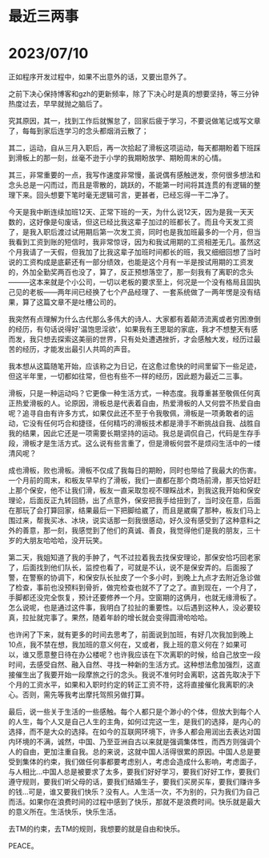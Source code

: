 # 最近三两事


# 2023/07/10

正如程序开发过程中，如果不出意外的话，又要出意外了。

之前下决心保持博客和gzh的更新频率，除了下决心时是真的想要坚持，等三分钟热度过去，早早就抛之脑后了。

究其原因，其一，找到工作后就懈怠了，回家后疲于学习，不要说做笔记或写文章了，每每到家后连学习的念头都烟消云散了；

其二，运动，自从三月入职后，再一次拾起了滑板这项运动，每天都期盼着下班踩到滑板上的那一刻，丝毫不逊于小学的我期盼放学、期盼周末的心情。

其三，非常重要的一点，我写作速度非常慢，虽说偶有感触迸发，奈何很多想法和念头总是一闪而过，而且是零散的，跳跃的，不能第一时间将其连贯的有逻辑的整理下来。回头想要下笔时毫无逻辑可言，更甚者，已经忘得一干二净了。

今天是我中断连续加班12天、正常下班的一天，为什么说12天，因为是我一天天数的，这好像是句废话，但这已经比我这辈子加过的班都长了。而且今天发工资了，是我入职后渡过试用期后第一次发工资，同时也是我加班最多的一个月，但当我看到工资到账的短信时，我非常惊讶，因为和我试用期的工资相差无几。虽然这个月我请了一天假，但我加了比我这辈子加班时间都长的班，我又细细回想了当时说的工资构成是底薪还有一部分绩效，也能是这个月有一半是按试用期的工资发的，外加全勤奖两百也没了，算了，反正预想落空了，那一刻我有了离职的念头———这本来就是个小公司，一切以老板的要求至上，何况是一个没有格局且固执己见的老板——两年间已经换了七个产品经理了、一套系统做了一两年愣是没有结果，算了这篇文章不是吐槽公司的。

我突然有点理解为什么古代那么多伟大的诗人、大家都有着颠沛流离或者穷困潦倒的经历，有句话说得好'温饱思淫欲'，如果我有王思聪的家底，我才不想整天有感而发，我只想去探索这美丽的世界，只有处处遭遇挫折，才会感触大发，经历过最苦的经历，才能发出最引人共鸣的声音。

我本想从这篇随笔开始，应该称之为日记，在这愈过愈快的时间里留下一些足迹，但这半年里，一切都如往常，但也有些不一样的经历，因此题为最近二三事。

滑板，只是一种运动吗？它更像一种生活方式，一种态度。我尊重甚至敬佩任何真正热爱滑板的人。论原因，滑板总是代表着自由，热爱滑板的人又何尝不热爱自由呢？追寻自由有许多方式，如果仅此还不至于令我敬佩，滑板是一项勇敢者的运动，它没有任何巧合和捷径，任何精巧的滑板技术都是滑手不断挑战自我、战胜自我的结果，因此它还是一项需要长期坚持的运动。我总是调侃自己，代码是生存手段，滑板才是生活方式。这么说有些言重了，但是滑板何尝不是烦闷生活中的一缕清风呢？

成也滑板，败也滑板。滑板不仅成了我每日的期盼，同时也带给了我最大的伤害。一个月前的周末，和板友早早约了滑板，我们一直都在那个商场前滑，那天恰好赶上那个保安，他不让我们滑，板友一直采取忽视不理睬战术，到我这我开始和保安理论，后面反正九转回肠，出了点意外，保安把我手给扭到了，当时没在意，后面在那玩了会打算回家，结果最后一下把脚给崴了，而且是崴瘸了那种，板友们马上围过来，帮我买冰、冰块，说实话那一刻我很感动，好久没有感受到了这种意料之外的善意，那一刻，我感觉到了他们的真诚、善良，我觉得他们是我的朋友，三十岁的大朋友哈哈哈，没开玩笑。

第二天，我姐知道了我的手肿了，气不过拉着我去找保安理论，那保安恰巧回老家了，后面找到他们队长，监控也看了，可就是不认，说不是保安弄的。后面报了警，在警察的协调下，和保安队长扯皮了一个多小时，到晚上九点才去附近急诊做了检查，事前也没预料到骨折，做完检查也就不了了之了。直到现在，一个月了，手脚都还没完全恢复，预计还要修养一个月。空窗期的这俩月，也就无缘滑板了。怎么说呢，也是通过这件事，我明白了拉扯的重要性。以后遇到这种人，没必要较真，拉扯就完事了。果然，随着年龄的增长就会变得圆滑哈哈哈。

也许闲了下来，就有更多的时间去思考了，前面说到加班，有好几次我加到晚上10点，我不禁在想，我加班的意义何在，又或者，我上班的意义何在？如果可以，谁又愿意整日待在办公楼呢？也许我应该在下次离职的时候，给自己放空一段时间，去感受自然、融入自然、寻找一种新的生活方式。这种想法愈加强烈，这直接催生出了我要开始一段摩旅之行的念头。我说不准何时会离职，这首先取决于下个月的工资水平，如果和入职时约定的转正工资不符，这将直接催化我离职的决心。否则，需先等我考出摩托驾照另做打算。

最后，说一些关于生活的一些感触。每个人都只是个渺小的个体，但放大到每个人的人生，每个人又是自己人生的主角，如何过完这一生，是我们的选择，是内心的选择，而不是大众的选择。在如今的互联网环境下，许多人都会用润出去表达对国内环境的不满，诚然，中国、乃至亚洲自古以来就是强调集体性，而西方则强调个人的自由，更加注重自我。总的来说，这就中国人活得很累的原因。中国人总是要受到集体的约束，我们做任何事都要考虑别人，考虑会造成什么影响，考虑面子，与人相比...中国人总是被要求了太多，要我们好好学习，要我们好好工作，要我们遵守规则，要我们听父母的话，要我们结婚生子，要我们买房买车，要我们赚许多的钱...可是，谁又要我们快乐？没有人。人生活一次，不为别的，只为我们为自己而活。如果你在浪费时间的过程中感到了快乐，那就不是浪费时间。快乐就是最大的意义所在。生活快乐，快乐生活。

去TM的约束，去TM的规则，我想要的就是自由和快乐。

PEACE。

